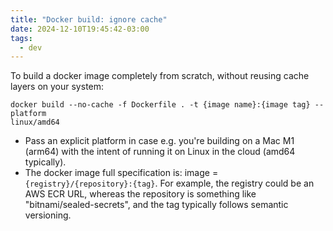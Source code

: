 ```yaml
---
title: "Docker build: ignore cache"
date: 2024-12-10T19:45:42-03:00
tags:
  - dev
---
```


To build a docker image completely from scratch, without reusing cache layers on
your system:

```shell
docker build --no-cache -f Dockerfile . -t {image name}:{image tag} --platform
linux/amd64
```

- Pass an explicit platform in case e.g. you're building on a Mac M1 (arm64)
  with the intent of running it on Linux in the cloud (amd64 typically).
- The docker image full specification is: image =
  `{registry}/{repository}:{tag}`. For example, the registry could be an AWS ECR
  URL, whereas the repository is something like "bitnami/sealed-secrets", and
  the tag typically follows semantic versioning.
